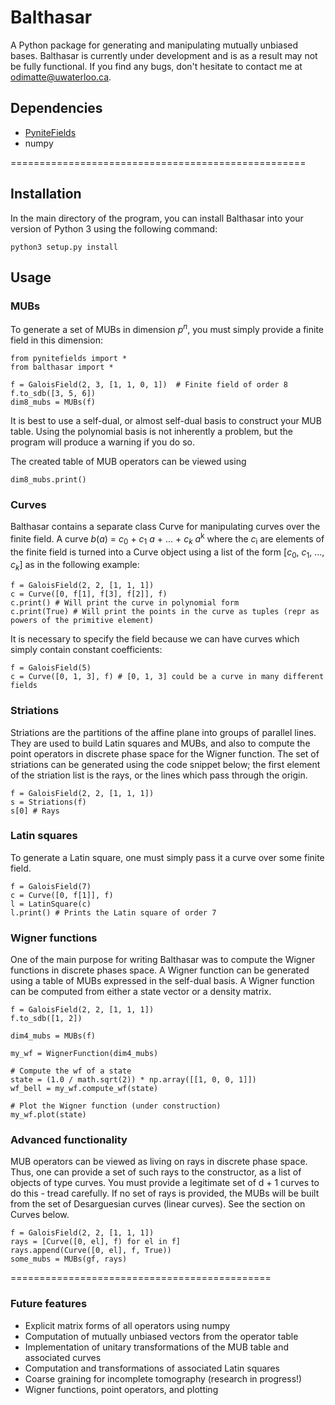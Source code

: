 # Balthasar
A Python package for generating and manipulating mutually unbiased bases. Balthasar is currently under development and is as a result may not be fully functional. If you find any bugs, don't hesitate to contact me at odimatte@uwaterloo.ca.

## Dependencies

- [PyniteFields](https://github.com/glassnotes/PyniteFields)
- numpy

===================================================

## Installation
In the main directory of the program, you can install Balthasar into your version of Python 3 using the following command:

```
python3 setup.py install
```

## Usage

### MUBs

To generate a set of MUBs in dimension _p_<sup>_n_</sup>, you must simply provide a finite field in this dimension:
```
from pynitefields import *
from balthasar import *

f = GaloisField(2, 3, [1, 1, 0, 1])  # Finite field of order 8
f.to_sdb([3, 5, 6])
dim8_mubs = MUBs(f)
```

It is best to use a self-dual, or almost self-dual basis to construct your MUB table. Using the
polynomial basis is not inherently a problem, but the program will produce a warning if you do so.


The created table of MUB operators can be viewed using
```
dim8_mubs.print()
```


### Curves
Balthasar contains a separate class Curve for manipulating curves over the finite field. 
A curve _b_(_a_) = _c_<sub>0</sub> + _c_<sub>1</sub> _a_ + ... + _c_<sub>_k_</sub> _a_<sup>k</sup>
where the _c_<sub>i</sub> are elements of the finite field is turned into a Curve object using a list
of the form [_c_<sub>0</sub>, _c_<sub>1</sub>, ..., _c_<sub>_k_</sub>] as in the following example:
```
f = GaloisField(2, 2, [1, 1, 1])
c = Curve([0, f[1], f[3], f[2]], f)
c.print() # Will print the curve in polynomial form
c.print(True) # Will print the points in the curve as tuples (repr as powers of the primitive element)
```
It is necessary to specify the field because we can have curves which simply contain constant coefficients:
```
f = GaloisField(5)
c = Curve([0, 1, 3], f) # [0, 1, 3] could be a curve in many different fields
```

### Striations
Striations are the partitions of the affine plane into groups of parallel lines. They are used to
build Latin squares and MUBs, and also to compute the point operators in discrete phase space for
the Wigner function. The set of striations can be generated using the code snippet below; the first
element of the striation list is the rays, or the lines which pass through the origin.
```
f = GaloisField(2, 2, [1, 1, 1])
s = Striations(f)
s[0] # Rays
```

### Latin squares

To generate a Latin square, one must simply pass it a curve over some finite field.
```
f = GaloisField(7)
c = Curve([0, f[1]], f)
l = LatinSquare(c)
l.print() # Prints the Latin square of order 7
```

### Wigner functions

One of the main purpose for writing Balthasar was to compute the Wigner functions in discrete phases space. 
A Wigner function can be generated using a table of MUBs expressed in the self-dual basis. A Wigner function
can be computed from either a state vector or a density matrix.
```
f = GaloisField(2, 2, [1, 1, 1])
f.to_sdb([1, 2])

dim4_mubs = MUBs(f)

my_wf = WignerFunction(dim4_mubs)

# Compute the wf of a state
state = (1.0 / math.sqrt(2)) * np.array([[1, 0, 0, 1]])
wf_bell = my_wf.compute_wf(state)

# Plot the Wigner function (under construction)
my_wf.plot(state)
```

### Advanced functionality
MUB operators can be viewed as living on rays in discrete phase space. Thus, one can provide a set 
of such rays to the constructor, as a list of objects of type curves.  You must provide a legitimate set of
d + 1 curves to do this - tread carefully.
If no set of rays is provided, the MUBs will be built from the set
of Desarguesian curves (linear curves). See the section on Curves below.
```
f = GaloisField(2, 2, [1, 1, 1])
rays = [Curve([0, el], f) for el in f]
rays.append(Curve([0, el], f, True))
some_mubs = MUBs(gf, rays)
```
=============================================

### Future features
- Explicit matrix forms of all operators using numpy
- Computation of mutually unbiased vectors from the operator table 
- Implementation of unitary transformations of the MUB table and associated curves
- Computation and transformations of associated Latin squares
- Coarse graining for incomplete tomography (research in progress!) 
- Wigner functions, point operators, and plotting
